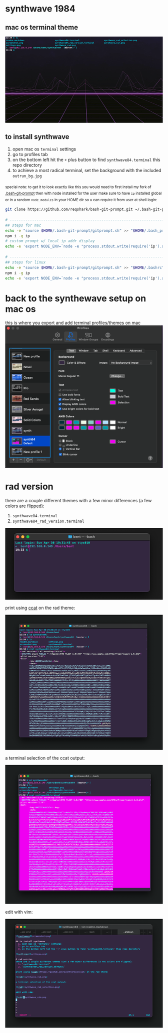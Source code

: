 # synthwave 1984
## mac os terminal theme

![synthwave_rad](rad_bg_preview.png)

## to install synthwave
  1. open mac os `terminal` settings
  2. go to profiles tab
  3. on the bottom left hit the `+` plus button to find `synthwave84.terminal` this repo directory
  4. to achieve a most radical terminal, set the background with the included `outrun_bg.jpg`

<sub>special note: to get it to look exactly like this you would need to first install my fork of [.bash-git-prompt](https://github.com/reqshark/bash-git-prompt) then with node installed for the user make sure to have `ip` installed global or in a random `node_modules` in your HOME dir so u can require it from user at shell login:</sub>
```bash
git clone https://github.com/reqshark/bash-git-prompt.git ~/.bash-git-prompt

# ------------------------------------------------------------------------
## steps for mac
echo -e "source $HOME/.bash-git-prompt/gitprompt.sh" >> "$HOME/.bash_profile"
npm i -g ip
# custom prompt w/ local ip addr display
echo -e 'export NODE_ENV=`node -e "process.stdout.write(require('ip').address())"`' >> "$HOME/.bash_profile"

# ------------------------------------------------------------------------
## steps for linux
echo -e "source $HOME/.bash-git-prompt/gitprompt.sh" >> "$HOME/.bashrc"
npm i -g ip
echo -e 'export NODE_ENV=`node -e "process.stdout.write(require('ip').address())"`' >> "$HOME/.bashrc"
```
# back  to the synthewave setup on mac os
this is where you export and add terminal profiles/themes on mac
![settings](settings.png)

# rad version
there are a couple different themes with a few minor differences (a few colors are flipped):
  1. `synthwave84.terminal`
  2. `synthwave84_rad_version.terminal`

![synthwave](screenshot.png)

print using [ccat](https://github.com/owenthereal/ccat) on the rad theme:

![rad](synthwave_rad.png)

a terminal selection of the ccat output:

![rad](synthwave_rad_selection.png)

edit with vim:

![vim](synthwave_vim.png)
